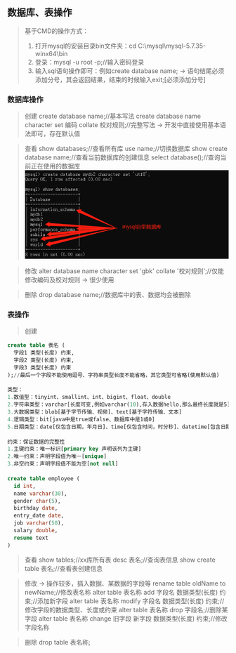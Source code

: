 ## 数据库、表操作
> 基于CMD的操作方式：
> 1. 打开mysql的安装目录bin文件夹：cd C:\mysql\mysql-5.7.35-winx64\bin
> 2. 登录：mysql -u root -p;//输入密码登录
> 3. 输入sql语句操作即可：例如create database name; -> 语句结尾必须添加分号，其会返回结果，结束的时候输入exit;[必须添加分号]

### 数据库操作
> 创建
> create database name;//基本写法
> create database name character set 编码 collate 校对规则;//完整写法 -> 开发中直接使用基本语法即可，存在默认值

> 查看
> show databases;//查看所有库
> use name;//切换数据库
> show create database name;//查看当前数据库的创建信息
> select database();//查询当前正在使用的数据库
![](assets/查看.png)

> 修改
> alter database name character set 'gbk' collate '校对规则';//仅能修改编码及校对规则 -> 很少使用

> 删除
> drop database name;//数据库中的表、数据均会被删除

### 表操作
> 创建
```sql
create table 表名 (
  字段1 类型(长度) 约束,
  字段2 类型(长度) 约束,
  字段3 类型(长度) 约束
);//最后一个字段不能使用逗号、字符串类型长度不能省略，其它类型可省略(使用默认值)

类型：
1.数值型：tinyint、smallint、int、bigint、float、double
2.字符串类型：varchar[长度可变,例如varchar(10),存入数据hello,那么最终长度就是5]、char[长度不可变,char(10),存入数据hello,用空格补全剩余位置]
3.大数据类型：blob[基于字节传输、视频]、text[基于字符传输、文本]
4.逻辑类型：bit[java中是true或false、数据库中是1或0]
5.日期类型：date[仅包含日期，年月日]、time[仅包含时间，时分秒]、datetime[包含日期时间,若插入数据的时候，字符值为空，字段的值就是空]、timestamp[包含日期和时间，若插入数据的时候，设置字段的值为空，默认获取当前系统时间作为字段值]

约束：保证数据的完整性
1.主键约束：唯一标识[primary key 声明该列为主键]
2.唯一约束：声明字段值为唯一[unique]
3.非空约束：声明字段值不能为空[not null]

create table employee (
  id int,
  name varchar(30),
  gender char(5),
  birthday date,
  entry_date date,
  job varchar(50),
  salary double,
  resume text
)
```

> 查看
> show tables;//xx库所有表
> desc 表名;//查询表信息
> show create table 表名;//查看表创建信息

> 修改 -> 操作较多，插入数据、某数据的字段等
> rename table oldName to newName;//修改表名称
> alter table 表名称 add 字段名 数据类型(长度) 约束;//添加新字段
> alter table 表名称 modify 字段名 数据类型(长度) 约束;//修改字段的数据类型、长度或约束
> alter table 表名称 drop 字段名;//删除某字段
> alter table 表名称 change 旧字段 新字段 数据类型(长度) 约束;//修改字段名称
> 


> 删除
> drop table 表名称;
